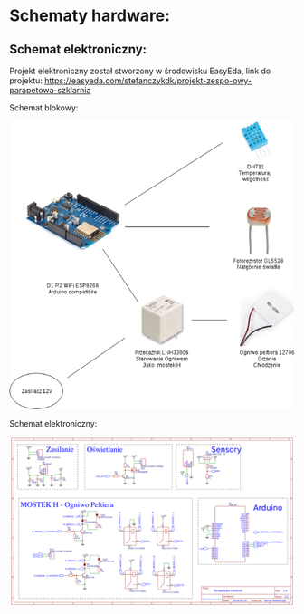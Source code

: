 # Schematy hardware:

## Schemat elektroniczny:

Projekt elektroniczny został stworzony w środowisku EasyEda, link do projektu:
https://easyeda.com/stefanczykdk/projekt-zespo-owy-parapetowa-szklarnia 


Schemat blokowy:
<p align="center">
  <img  src="Schemat_blokowy_hardware.png">
</p>


Schemat elektroniczny:
<p align="center">
  <img  src="Schematic_Projekt-Zespo-owy-Parapetowa-szklarnia.png">
</p>

